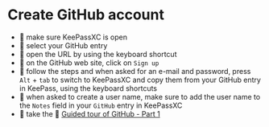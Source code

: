 # Create GitHub account

- 🔨 make sure KeePassXC is open
- 🔨 select your GitHub entry
- 🔨 open the URL by using the keyboard shortcut
- 🔨 on the GitHub web site, click on `Sign up`
- 🔨 follow the steps and when asked for an e-mail and password, press `Alt` + `tab` to switch to KeePassXC and copy them from your GitHub entry in KeePass, using the keyboard shortcuts
- 🔨 when asked to create a user name, make sure to add the user name to the `Notes` field in your `GitHub` entry in KeePassXC
- 🔨 take the 🚀 [Guided tour of GitHub - Part 1](new?template=github-guided-tour-1.md&title=GitHub+Guided+Tour+Part+1)